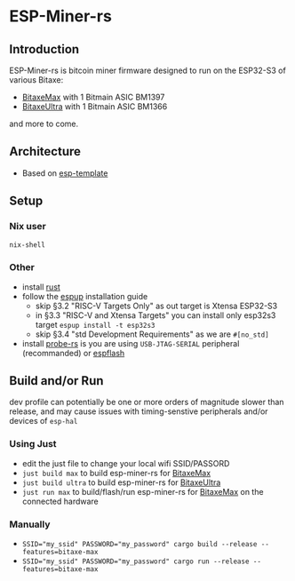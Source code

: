 # ESP-Miner-rs

## Introduction
ESP-Miner-rs is bitcoin miner firmware designed to run on the ESP32-S3 of various Bitaxe:
- [BitaxeMax] with 1 Bitmain ASIC BM1397
- [BitaxeUltra] with 1 Bitmain ASIC BM1366

and more to come.

## Architecture
- Based on [esp-template](https://esp-rs.github.io/book/writing-your-own-application/generate-project-from-template.html#esp-template)

## Setup

### Nix user
```bash
nix-shell
```

### Other
- install [rust](https://esp-rs.github.io/book/installation/installation.html#rust-installation)
- follow the [espup](https://esp-rs.github.io/book/installation/installation.html#espup) installation guide
    * skip §3.2 "RISC-V Targets Only" as out target is Xtensa ESP32-S3
    * in §3.3 "RISC-V and Xtensa Targets" you can install only esp32s3 target `espup install -t esp32s3`
    * skip §3.4 "std Development Requirements" as we are `#[no_std]`
- install [probe-rs](https://docs.esp-rs.org/book/tooling/debugging/probe-rs.html) is you are using `USB-JTAG-SERIAL` peripheral (recommanded) or [espflash](https://esp-rs.github.io/book/tooling/espflash.html)

## Build and/or Run

dev profile can potentially be one or more orders of magnitude slower than release, and may cause issues with timing-senstive peripherals and/or devices of `esp-hal`

### Using Just
- edit the just file to change your local wifi SSID/PASSORD
- `just build max` to build esp-miner-rs for [BitaxeMax]
- `just build ultra` to build esp-miner-rs for [BitaxeUltra]
- `just run max` to build/flash/run esp-miner-rs for [BitaxeMax] on the connected hardware

### Manually
- `SSID="my_ssid" PASSWORD="my_password" cargo build --release --features=bitaxe-max`
- `SSID="my_ssid" PASSWORD="my_password" cargo run --release --features=bitaxe-max`

[BitaxeMax]:https://github.com/skot/bitaxe/tree/max-v2.3
[BitaxeUltra]:https://github.com/skot/bitaxe/tree/ultra-204